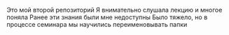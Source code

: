 Это мой второй репозиторий
Я внимательно слушала лекцию и многое поняла
Ранее эти знания были мне недоступны
Было тяжело, но в процессе семинара мы научились переименовывать папки